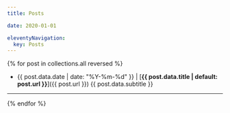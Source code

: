 ```yaml
---
title: Posts

date: 2020-01-01

eleventyNavigation:
  key: Posts
---
```


{% for post in collections.all reversed %}

- {{ post.data.date | date: "%Y-%m-%d" }} | [**{{ post.data.title | default: post.url }}**]({{ post.url }}) {{ post.data.subtitle }}

---

{% endfor %}
